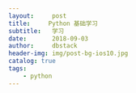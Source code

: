 ```yaml
---
layout:     post
title:     Python 基础学习
subtitle:   学习
date:       2018-09-03
author:     dbstack
header-img: img/post-bg-ios10.jpg
catalog: true
tags:
    - python    
---
```

